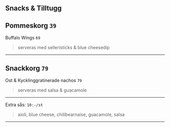## Snacks & Tilltugg

Pommeskorg `39`
---
Buffalo Wings `69`
> serveras med selleristicks & blue cheesedip
---
Snackkorg `79`
---
Ost & Kycklinggratinerade nachos `79`
> serveras med salsa & guacamole
---
Extra sås: `10:-/st`
> aioli, blue cheese, chilibearnaise, guacamole, salsa
---
